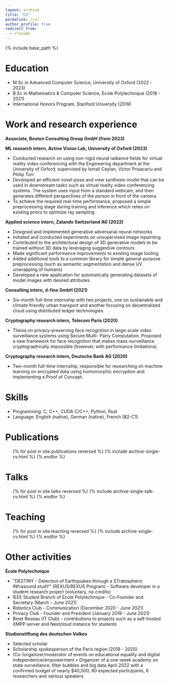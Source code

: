 ```yaml
---
layout: archive
title: "CV"
permalink: /cv/
author_profile: true
redirect_from:
  - /resume
---
```


{% include base_path %}

Education
======
* M.Sc in Advanced Computer Science, University of Oxford (2022 - 2023)
* B.Sc in Mathematics & Computer Science, Ecole Polytechnique (2018 - 2021)
* International Honors Program, Stanford University (2019)

Work and research experience
======
**Associate, Boston Consulting Group GmbH (from 2023)**

**ML research intern, Active Vision Lab, University of Oxford (2023)**
* Conducted research on using non-rigid neural radiance fields for virtual reality video conferencing with the Engineering department at the University of Oxford; supervised by Ismail Ceylan, Victor Prisacariu and Philip Torr
* Developed an efficient novel-pose and view synthesis model that can be used in downstream tasks such as virtual reality video conferencing systems. The system uses input from a standard webcam, and then generates different perspectives of the person in front of the camera
* To achieve the required real-time performance, proposed a simple preprocessing stage during training and inference which relies on existing priors to optimize ray sampling

**Applied science intern, Zalando Switzerland AG (2022)**
* Designed and implemented generative adversarial neural networks
* Initiated and conducted experiments on unsupervised image inpainting
* Contributed to the architectural design of 3D generative models to be trained without 3D data by leveraging suggestive contours
* Made significant performance improvements to existing image tooling
* Added additional tools to a common library for simple general-purpose preprocessing (such as semantic segmentation and dense UV unwrapping of humans)
* Developed a new application for automatically generating datasets of model images with desired attributes.

**Consulting intern, d-fine GmbH (2021)**
* Six-month full-time internship with two projects, one on sustainable and climate friendly urban transport and another focusing on decentralized cloud using distributed ledger technologies.

**Cryptography research intern, Telecom Paris (2020)**
* Thesis on privacy-preserving face recognition in large-scale video surveillance systems using Secure Multi- Party Computation. Proposed a new framework for face recognition that makes mass-surveillance cryptographically impossible (however, with performance limitations).

**Cryptography research intern, Deutsche Bank AG (2020)**
* Two-month full-time internship, responsible for researching on machine learning on encrypted data using homomorphic encryption and implementing a Proof of Concept.
  
Skills
======
* Programming: C, C++, CUDA C/C++, Python, Rust
* Language: English (native), German (native), French (B2-C1)

Publications
======
  <ul>{% for post in site.publications reversed %}
    {% include archive-single-cv.html %}
  {% endfor %}</ul>
  
Talks
======
  <ul>{% for post in site.talks reversed %}
    {% include archive-single-talk-cv.html  %}
  {% endfor %}</ul>
  
Teaching
======
  <ul>{% for post in site.teaching reversed %}
    {% include archive-single-cv.html %}
  {% endfor %}</ul>
  
Other activities
======
**École Polytechnique**

* "DESTINY - Detection of Earthquakes through a STratospheric INfrasound studY" (REXUS/BEXUS Program) - Software developer in a student research project (voluntary, no credits)
* IEEE Student Branch of Ecole Polytechnique - Co-Founder and Secretary (March - June 2021)
* Robotics Club - Communication (December 2020 - June 2021)
* Privacy Club - Founder and President (January 2019 - June 2021)
* Binet Reseau (IT Club) - contributions to projects such as a self-hosted XMPP server and Nextcloud instance for students

**Studienstiftung des deutschen Volkes**

* Selected scholar
* Scholarship spokesperson of the Paris region (2019 - 2020)
* (Co-)organizer/moderator of events on educational equality and digital independence/empowerment • Organizer of a one-week academy on state surveillance, filter bubbles and big data April 2022 with a confirmed budget of nearly $40,000, 80 expected participants, 6 researchers and various speakers